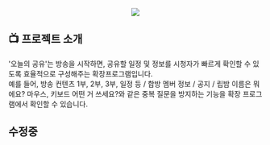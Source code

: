 

<p align="center">
  <img src="https://github.com/ljk4268/afreecaTV_Extentions/assets/79354149/4a94a621-c18c-4802-a821-362f26910fe4">
</p>


## 📺 프로젝트 소개
'오늘의 공유'는 방송을 시작하면, 공유할 일정 및 정보를 시청자가 빠르게 확인할 수 있도록 효율적으로 구성해주는 확장프로그램입니다. <br />
예를 들어, 방송 컨텐츠 1부, 2부, 3부, 일정 등 / 합방 멤버 정보 / 공지 / 립밤 이름은 뭐에요? 마우스, 키보드 어떤 거 쓰세요?와 같은 중복 질문을 방지하는 기능을 확장 프로그램에서 확인할 수 있습니다.

## 수정중
